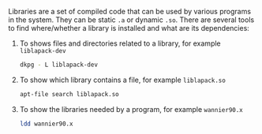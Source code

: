 Libraries are a set of compiled code that can be used by various programs in the system.
They can be static `.a` or dynamic `.so`.
There are several tools to find where/whether a library is installed and what are its dependencies:
1. To shows files and directories related to a library, for example `liblapack-dev`

   ```bash
   dkpg - L liblapack-dev
   ```
3. To show which library contains a file, for example `liblapack.so`
   ```bash
   apt-file search liblapack.so
   ```
4. To show the libraries needed by a program, for example `wannier90.x`
   ```bash
   ldd wannier90.x
   ```
